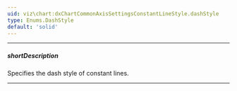 ```yaml
---
uid: viz\chart:dxChartCommonAxisSettingsConstantLineStyle.dashStyle
type: Enums.DashStyle
default: 'solid'
---
```

---
##### shortDescription
Specifies the dash style of constant lines.

---
<!--
#include dataviz-ref-dashstyle
-->